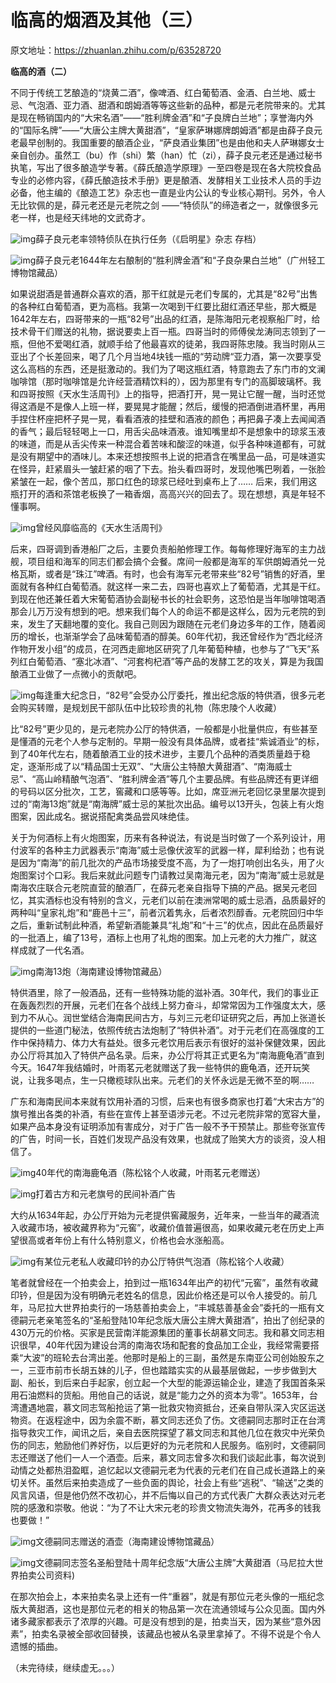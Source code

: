 # 临高的烟酒及其他（三）
原文地址：https://zhuanlan.zhihu.com/p/63528720

**临高的酒（二）**

不同于传统工艺酿造的“烧黄二酒”，像啤酒、红白葡萄酒、金酒、白兰地、威士忌、气泡酒、亚力酒、甜酒和朗姆酒等等这些新的品种，都是元老院带来的。尤其是现在畅销国内的“大宋名酒”——“胜利牌金酒”和“子良牌白兰地”；享誉海内外的“国际名牌”——“大唐公主牌大黄甜酒”，“皇家萨琳娜牌朗姆酒”都是由薛子良元老最早创制的。我国重要的酿酒企业，“萨良酒业集团”也是由他和夫人萨琳娜女士亲自创办。虽然工（bu）作（shi）繁（han）忙（zi），薛子良元老还是通过秘书执笔，写出了很多酿造学专著。《薛氏酿造学原理》一至四卷是现在各大院校食品专业的必修内容，《薛氏酿造技术手册》更是酿酒、发酵相关工业技术人员的手边必备，他主编的《酿造工艺》杂志也一直是业内公认的专业核心期刊。另外，令人无比钦佩的是，薛元老还是元老院之剑 ——“特侦队”的缔造者之一，就像很多元老一样，也是经天纬地的文武奇才。

![img](临高的烟酒及其他（三）.assets/v2-5e579b838c05539d9a18b728ec8a357d_hd.jpg)薛子良元老率领特侦队在执行任务（《启明星》杂志 存档）



![img](临高的烟酒及其他（三）.assets/v2-d620a630923a03f8955bc2d33d1c5fd2_hd.jpg)薛子良元老1644年左右酿制的“胜利牌金酒”和“子良杂果白兰地”（广州轻工博物馆藏品）



如果说甜酒是普通群众喜欢的酒，那干红就是元老们专属的，尤其是“82号”出售的各种红白葡萄酒，更为高档。我第一次喝到干红要比甜红酒还早些，那大概是1642年左右，四哥带来的一瓶“82号”出品的红酒，是陈海阳元老视察船厂时，给技术骨干们赠送的礼物，据说要卖上百一瓶。四哥当时的师傅侯龙涛同志领到了一瓶，但他不爱喝红酒，就顺手给了他最喜欢的徒弟，我四哥陈忠陵。我当时刚从三亚出了个长差回来，喝了几个月当地4块钱一瓶的“劳动牌“亚力酒，第一次要享受这么高档的东西，还是挺激动的。我们为了喝这瓶红酒，特意跑去了东门市的文澜咖啡馆（那时咖啡馆是允许经营酒精饮料的），因为那里有专门的高脚玻璃杯。我和四哥按照《天水生活周刊》上的指导，把酒打开，晃一晃让它醒一醒，当时还觉得这酒是不是像人上班一样，要晃晃才能醒；然后，缓慢的把酒倒进酒杯里，再用手捏住杯座把杯子晃一晃，看看酒液的挂壁和酒液的颜色；再把鼻子凑上去闻闻酒的香气；最后轻轻喝上一口，用舌尖品味酒液。谁知嘴里却不是想象中的琼浆玉液的味道，而是从舌尖传来一种混合着苦味和酸涩的味道，似乎各种味道都有，可就是没有期望中的酒味儿。本来还想按照书上说的把酒含在嘴里品一品，可是味道实在怪异，赶紧眉头一皱赶紧的咽了下去。抬头看四哥时，发现他嘴巴咧着，一张脸紧皱在一起，像个苦瓜，那口红色的琼浆已经吐到桌布上了…… 后来，我们用这瓶打开的酒和茶馆老板换了一箱香烟，高高兴兴的回去了。现在想想，真是年轻不懂事啊。

![img](临高的烟酒及其他（三）.assets/v2-bcbf22698a3e1056ed7dac82db628ae7_hd.jpg)曾经风靡临高的《天水生活周刊》



后来，四哥调到香港船厂之后，主要负责船舶修理工作。每每修理好海军的主力战舰，项目组和海军的同志们都会搞个会餐。席间一般都是海军的军供朗姆酒兑一兑格瓦斯，或者是“珠江”啤酒。有时，也会有海军元老带来些“82号”销售的好酒，里面就有各种红白葡萄酒。就这样一来二去，四哥也喜欢上了葡萄酒，尤其是干红。到现在他还兼任着大宋葡萄酒协会副秘书长的社会职务，这恐怕是当年咖啡馆喝酒那会儿万万没有想到的吧。想来我们每个人的命运不都是这样么，因为元老院的到来，发生了天翻地覆的变化。我自己则因为跟随在元老们身边多年的工作，随着阅历的增长，也渐渐学会了品味葡萄酒的醇美。60年代初，我还曾经作为“西北经济作物开发小组”的成员，在河西走廊地区研究了几年葡萄种植，也参与了“飞天”系列红白葡萄酒、“塞北冰酒”、“河套枸杞酒”等产品的发酵工艺的攻关，算是为我国酿酒工业做了一点微小的贡献吧。

![img](临高的烟酒及其他（三）.assets/v2-d6986b7162c8ec029a7ae59d1d2f1b7b_hd.jpg)每逢重大纪念日，“82号”会受办公厅委托，推出纪念版的特供酒，很多元老会购买转赠，是规划民干部队伍中比较珍贵的礼物（陈忠陵个人收藏）



比“82号”更少见的，是元老院办公厅的特供酒，一般都是小批量供应，有些甚至是懂酒的元老个人参与定制的。早期一般没有具体品牌，或者挂“紫诚酒业”的标，到了40年代左右，随着酿酒工业的技术进步，主要几个品种的酒类质量趋于稳定，逐渐形成了以“精品国士无双”、“大唐公主特酿大黄甜酒”、“南海威士忌”、“高山岭精酿气泡酒”、“胜利牌金酒”等几个主要品牌。有些品牌还有更详细的号码以区分批次，工艺，窖藏和口感等等。比如，席亚洲元老回忆录里屡次提到过的“南海13炮”就是“南海牌”威士忌的某批次出品。编号以13开头，包装上有火炮图案，因此成名。据说搭配禽类品尝风味绝佳。

关于为何酒标上有火炮图案，历来有各种说法，有说是当时做了一个系列设计，用付波军的各种主力武器表示“南海”威士忌像伏波军的武器一样，犀利给劲；也有说是因为“南海”的前几批次的产品市场接受度不高，为了一炮打响创出名头，用了火炮图案讨个口彩。我后来就此问题专门请教过吴南海元老，因为“南海”威士忌就是南海农庄联合元老院直营的酿酒厂，在薛元老亲自指导下搞的产品。据吴元老回忆，其实酒标也没有特别的含义，元老们以前在澳洲常喝的威士忌酒，品质最好的两种叫“皇家礼炮”和“鹿邑十三”，前者沉着隽永，后者浓烈醇香。元老院回归中华之后，重新试制此种酒，希望新酒能兼具“礼炮”和“十三”的优点，因此在品质最好的一批酒上，编了13号，酒标上也用了礼炮的图案。加上元老的大力推广，就这样成就了一代名酒。

![img](临高的烟酒及其他（三）.assets/v2-d6251c8a344bc4bce6427367f7e57863_hd.jpg)南海13炮（海南建设博物馆藏品）

特供酒里，除了一般酒品，还有一些特殊功能的滋补酒。30年代，我们的事业正在轰轰烈烈的开展，元老们在各个战线上努力奋斗，却常常因为工作强度太大，感到力不从心。润世堂结合海南民间古方，与刘三元老印证研究之后，再加上张道长提供的一些道门秘法，依照传统古法炮制了“特供补酒”。对于元老们在高强度的工作中保持精力、体力大有益处。很多元老饮用后表示有很好的滋补保健效果，因此办公厅将其加入了特供产品名录。后来，办公厅将其正式更名为“南海鹿龟酒”直到今天。1647年我结婚时，叶雨茗元老就赠送了我一些特供的鹿龟酒，还开玩笑说，让我多喝点，生一只橄榄球队出来。元老们的关怀永远是无微不至的啊……

广东和海南民间本来就有饮用补酒的习惯，后来也有很多商家也打着“大宋古方”的旗号推出各类的补酒，有些在宣传上甚至语涉元老。不过元老院非常的宽容大量，如果产品本身没有证明添加有害成分，对于广告一般不予干预禁止。那些夸张宣传的广告，时间一长，百姓们发现产品没有效果，也就成了贻笑大方的谈资，没人相信了。

![img](临高的烟酒及其他（三）.assets/v2-0351f48a9ab37fb68f55ac64227f8a72_hd.jpg)40年代的南海鹿龟酒（陈松铭个人收藏，叶雨茗元老赠送）



![img](临高的烟酒及其他（三）.assets/v2-b252cd31cf42e18b8e2166ed17e5b1fb_hd.jpg)打着古方和元老旗号的民间补酒广告



大约从1634年起，办公厅开始为元老提供窖藏服务，近年来，一些当年的藏酒流入收藏市场，被收藏界称为“元窖”，收藏价值普遍很高，如果收藏元老在历史上声望很高或者年份上有什么特别意义，价格也会水涨船高。

![img](临高的烟酒及其他（三）.assets/v2-db20d998225ebeca585c2a68bf494c48_hd.jpg)有某位元老私人收藏印钤的办公厅特供气泡酒（陈松铭个人收藏）



笔者就曾经在一个拍卖会上，拍到过一瓶1634年出产的初代“元窖”，虽然有收藏印钤，但是因为没有明确元老姓名的信息，因此价格还是可以令人接受的。前几年，马尼拉大世界拍卖行的一场慈善拍卖会上，“丰城慈善基金会”委托的一瓶有文德嗣元老亲笔签名的“圣船登陆10年纪念版大唐公主牌大黄甜酒”，拍出了创纪录的430万元的价格。买家是民营南洋能源集团的董事长胡慕文同志。我和慕文同志相识很早，40年代因为建设台湾的南海农场和配套的食品加工企业，我经常需要搭乘“大波”的班轮去台湾出差。他那时是船上的三副，虽然是东南亚公司创始股东之一，三亚市前市长胡五妹的儿子，但也踏踏实实的从最基层做起，一步步做到大副、船长，到后来白手起家，创立起一个大型的能源运输企业，建造了我国首条采用石油燃料的货船。用他自己的话说，就是“能力之外的资本为零”。1653年，台湾遭遇地震，慕文同志驾船抢运了第一批救灾物资抵台，还亲自带队深入灾区运送物资。在返程途中，因为余震不断，慕文同志还负了伤。文德嗣同志那时正在台湾指导救灾工作，闻讯之后，亲自去医院探望了慕文同志和其他几位在救灾中光荣负伤的同志，勉励他们养好伤，以后更好的为元老院和人民服务。临别时，文德嗣同志还赠送了他们一人一个酒壶。后来，慕文同志曾多次和我们谈起此事，每次说到动情之处都热泪盈眶，追忆起以文德嗣元老为代表的元老们在自己成长道路上的亲切关怀。虽然后来拍卖造成了一些负面的舆论，社会上有些“逃税”、“输送”之类的风言风语，但是他仍然不改初心，并不后悔以自己的方式代表广大群众表达对元老院的感激和崇敬。他说：“为了不让大宋元老的珍贵文物流失海外，花再多的钱我也要做！”

![img](临高的烟酒及其他（三）.assets/v2-933676ec4a8ab880f01488dccc4997f3_hd.jpg)文德嗣同志赠送的酒壶（海南建设博物馆藏品）



![img](临高的烟酒及其他（三）.assets/v2-c2fda56e2ca60bab359258f96b654621_hd.jpg)文德嗣同志签名圣船登陆十周年纪念版“大唐公主牌”大黄甜酒（马尼拉大世界拍卖公司资料)

在那次拍会上，本来拍卖名录上还有一件“重器”，就是有那位元老头像的一瓶纪念版大黄甜酒，这也是那位元老的相关的物品第一次在流通领域与公众见面。国内外诸多藏家都表示了浓厚的兴趣。可是没有想到的是，拍卖当天，因为某些“意外因素”，拍卖名录被全部收回替换，该藏品也被从名录里拿掉了。不得不说是个令人遗憾的插曲。

（未完待续，继续虚无。。。）